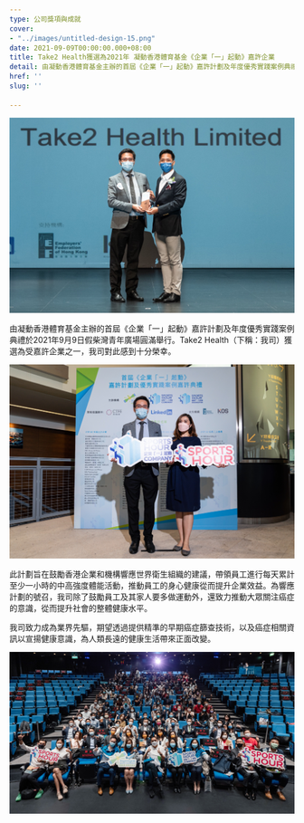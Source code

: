 ```yaml
---
type: 公司獎項與成就
cover:
- "../images/untitled-design-15.png"
date: 2021-09-09T00:00:00.000+08:00
title: Take2 Health獲選為2021年 凝動香港體育基金《企業「一」起動》嘉許企業
detail: 由凝動香港體育基金主辦的首屆《企業「一」起動》嘉許計劃及年度優秀實踐案例典禮於2021年9月9日假柴灣青年廣場圓滿舉行。Take2 Health（下稱：我司）獲選為受嘉許企業之一，我司對此感到十分榮幸。
href: ''
slug: ''

---
```

![](../images/award1.jpg)

由凝動香港體育基金主辦的首屆《企業「一」起動》嘉許計劃及年度優秀實踐案例典禮於2021年9月9日假柴灣青年廣場圓滿舉行。Take2 Health（下稱：我司）獲選為受嘉許企業之一，我司對此感到十分榮幸。

![](../images/award2.jpg)

此計劃旨在鼓勵香港企業和機構響應世界衛生組織的建議，帶領員工進行每天累計至少一小時的中高強度體能活動，推動員工的身心健康從而提升企業效益。為響應計劃的號召，我司除了鼓勵員工及其家人要多做運動外，還致力推動大眾關注癌症的意識，從而提升社會的整體健康水平。

我司致力成為業界先驅，期望透過提供精準的早期癌症篩查技術，以及癌症相關資訊以宣揚健康意識，為人類長遠的健康生活帶來正面改變。

![](../images/award5.jpg)